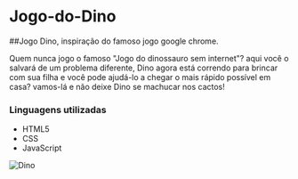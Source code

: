 # Jogo-do-Dino

##Jogo Dino, inspiração do famoso jogo google chrome.

Quem nunca jogo o famoso "Jogo do dinossauro sem internet"? aqui você o salvará de um problema diferente, Dino agora está correndo para brincar com sua filha e você pode ajudá-lo a chegar o mais rápido possível em casa? vamos-lá e não deixe Dino se machucar nos cactos!

### Linguagens utilizadas

* HTML5
* CSS
* JavaScript

![Dino](https://github.com/WillSantosss/Imgs/blob/master/jogo%20do%20dino.jpg)

